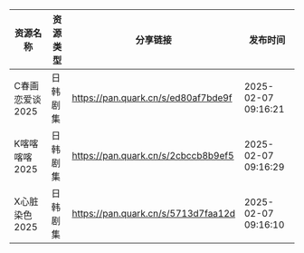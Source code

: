 | 资源名称       | 资源类型 | 分享链接                                | 发布时间                |
| ---------- | ---- | ----------------------------------- | ------------------- |
| C春画恋爱谈2025 | 日韩剧集 | https://pan.quark.cn/s/ed80af7bde9f | 2025-02-07 09:16:21 |
| K喀喀喀喀2025  | 日韩剧集 | https://pan.quark.cn/s/2cbccb8b9ef5 | 2025-02-07 09:16:29 |
| X心脏染色2025  | 日韩剧集 | https://pan.quark.cn/s/5713d7faa12d | 2025-02-07 09:16:10 |
